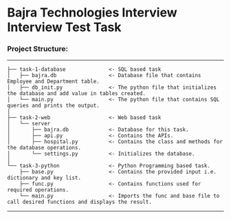 # Bajra Technologies Interview Interview Test Task

### Project Structure:
------------

    ├── task-1-database              <- SQL based task
    │   ├── bajra.db                 <- Database file that contains Employee and Department table.
    │   ├── db_init.py               <- The python file that initializes the database and add value in tables created.
    │   └── main.py                  <- The python file that contains SQL queries and prints the output.
    │
    ├── task-2-web                   <- Web based task
    │   └── server
    │       ├── bajra.db             <- Database for this task.
    │       ├── api.py               <- Contains the APIs.
    │       ├── hospital.py          <- Contains the class and methods for the database operations.
    │       └── settings.py          <- Initializes the database.
    │
    └── task-3-python                <- Python Programming based task.
        ├── base.py                  <- Contains the provided input i.e. dictionary and key list.
        ├── func.py                  <- Contains functions used for required operations.
        └── main.py                  <- Imports the func and base file to call desired functions and displays the result.

--------